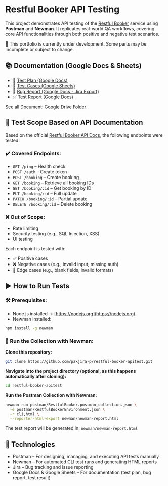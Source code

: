 # Restful Booker API Testing

This project demonstrates API testing of the [Restful Booker](https://restful-booker.herokuapp.com/apidoc/index.html) service using **Postman** and **Newman**. It replicates real-world QA workflows, covering core API functionalities through both positive and negative test scenarios.

🚧 This portfolio is currently under development. Some parts may be incomplete or subject to change.


## 📚 Documentation (Google Docs & Sheets)

- 📄 [Test Plan (Google Docs)](https://docs.google.com/document/d/15bG17DtPcGlUgFnoRv-gz661ET5lTHgHp6scHIH23KM/edit?usp=sharing)  
- 🧪 [Test Cases (Google Sheets)](https://docs.google.com/spreadsheets/d/xxxxxxxxx)  
- 🐞 [Bug Report (Google Docs - Jira Export)](https://docs.google.com/document/d/xxxxxxxxx)  
- ✅ [Test Report (Google Docs)](https://docs.google.com/document/d/xxxxxxxxx)

See all Document: [Google Drive Folder](https://drive.google.com/drive/folders/1MIoYLWYLvWcCG8JbQDNiMqnRIg7oxRv3?usp=sharing)


## 🧪 Test Scope Based on API Documentation

Based on the official [Restful Booker API Docs](https://restful-booker.herokuapp.com/apidoc/index.html), the following endpoints were tested:

### ✔️ Covered Endpoints:

- `GET /ping` – Health check
- `POST /auth` – Create token
- `POST /booking` – Create booking
- `GET /booking` – Retrieve all booking IDs
- `GET /booking/:id` – Get booking by ID
- `PUT /booking/:id` – Full update
- `PATCH /booking/:id` – Partial update
- `DELETE /booking/:id` – Delete booking

### ❌ Out of Scope:

- Rate limiting
- Security testing (e.g., SQL Injection, XSS)
- UI testing

Each endpoint is tested with:
- ✅ Positive cases
- ❌ Negative cases (e.g., invalid input, missing auth)
- 🔄 Edge cases (e.g., blank fields, invalid formats)



## ▶️ How to Run Tests

### 🛠️ Prerequisites:
- Node.js installed → [https://nodejs.org](https://nodejs.org)
- Newman installed:

```bash
npm install -g newman
```

### 🚀 Run the Collection with Newman:
**Clone this repository:**
```bash
git clone https://github.com/pakjira-p/restful-booker-apitest.git
```

**Navigate into the project directory (optional, as this happens automatically after cloning):**
```bash
cd restful-booker-apitest
```

**Run the Postman Collection with Newman:**
```bash
newman run postman/RestfulBooker.postman_collection.json \
  -e postman/RestfulBookerEnvironment.json \
  -r cli,html \
  --reporter-html-export newman/newman-report.html
```
The test report will be generated in: `newman/newman-report.html`



## 🧰 Technologies

- Postman – For designing, managing, and executing API tests manually
- Newman – For automated CLI test runs and generating HTML reports
- Jira – Bug tracking and issue reporting
- Google Docs & Google Sheets – For documentation (test plan, bug report, test result)

<!-- note for myself
📁 Project Structure
restful-booker-apitest/
├── postman/
│   ├── RestfulBooker.postman_collection.json        # Postman collection for testing the API
│   └── RestfulBookerEnvironment.json               # Postman environment variables for API testing
├── newman/
│   └── newman-report.html                          # HTML report generated by Newman
└── README.md                                       # This file, explaining how to run the tests -->